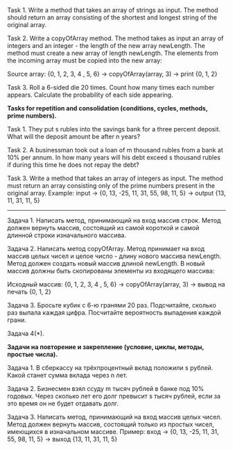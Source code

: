 Task 1.
Write a method that takes an array of strings as input. The method should return an array consisting of the shortest and longest string of the original array.

Task 2.
Write a copyOfArray method. The method takes as input an array of integers and an integer - the length of the new array newLength. The method must create a new array of length newLength. The elements from the incoming array must be copied into the new array:

Source array: {0, 1, 2, 3, 4 , 5, 6} -> copyOfArray(array, 3) -> print {0, 1, 2}

Task 3.
Roll a 6-sided die 20 times.
Count how many times each number appears. Calculate the probability of each side appearing.

**Tasks for repetition and consolidation (conditions, cycles, methods, prime numbers).**

Task 1.
They put s rubles into the savings bank for a three percent deposit.
What will the deposit amount be after n years?

Task 2.
A businessman took out a loan of m thousand rubles from a bank at 10% per annum.
In how many years will his debt exceed s thousand rubles if during this time he does not repay the debt?

Task 3.
Write a method that takes an array of integers as input. The method must return an array consisting only of the prime numbers present in the original array.
Example:
input -> {0, 13, -25, 11, 31, 55, 98, 11, 5} -> output {13, 11, 31, 11, 5}

_____________________________

Задача 1.
Написать метод, принимающий на вход массив строк. Метод должен вернуть массив, состоящий из самой короткой и самой длинной строки изначального массива.

Задача 2.
Написать метод copyOfArray. Метод принимает на вход массив целых чисел и целое число - длину нового массива newLength. Метод должен создать новый массив длиной newLength. В новый массив должны быть скопированы элементы из входящего массива:

Исходный массив: {0, 1, 2, 3, 4 , 5, 6} -> copyOfArray(array, 3) -> вывод на печать {0, 1, 2}

Задача 3.
Бросьте кубик с 6-ю гранями 20 раз.
Подсчитайте, сколько раз выпала каждая цифра. Посчитайте вероятность выпадения каждой грани.

Задача 4(*).


**Задачи на повторение и закрепление (условие, циклы, методы, простые числа).**

Задача 1.
В сберкассу на трёхпроцентный вклад положили s рублей.
Какой станет сумма вклада через n лет.

Задача 2.
Бизнесмен взял ссуду m тысяч рублей в банке под 10% годовых.
Через сколько лет его долг превысит s тысяч рублей, если за это время он не будет отдавать долг.

Задача 3.
Написать метод, принимающий на вход массив целых чисел. Метод должен вернуть массив, состоящий только из простых чисел, имеющихся в изначальном массиве.
Пример:
вход -> {0, 13, -25, 11, 31, 55, 98, 11, 5} -> выход {13, 11, 31, 11, 5}